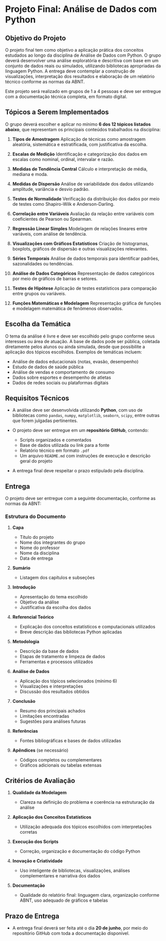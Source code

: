 # Projeto Final: Análise de Dados com Python

## Objetivo do Projeto

O projeto final tem como objetivo a aplicação prática dos conceitos estudados ao longo da disciplina de Análise de Dados com Python. O grupo deverá desenvolver uma análise exploratória e descritiva com base em um conjunto de dados reais ou simulados, utilizando bibliotecas apropriadas da linguagem Python. A entrega deve contemplar a construção de visualizações, interpretação dos resultados e elaboração de um relatório técnico conforme as normas da ABNT.

Este projeto será realizado em grupos de 1 a 4 pessoas e deve ser entregue com a documentação técnica completa, em formato digital.

## Tópicos a Serem Implementados

O grupo deverá escolher e aplicar no mínimo **6 dos 12 tópicos listados abaixo**, que representam os principais conteúdos trabalhados na disciplina:

1. **Tipos de Amostragem**
   Aplicação de técnicas como amostragem aleatória, sistemática e estratificada, com justificativa da escolha.

2. **Escalas de Medição**
   Identificação e categorização dos dados em escalas como nominal, ordinal, intervalar e razão.

3. **Medidas de Tendência Central**
   Cálculo e interpretação de média, mediana e moda.

4. **Medidas de Dispersão**
   Análise de variabilidade dos dados utilizando amplitude, variância e desvio padrão.

5. **Testes de Normalidade**
   Verificação da distribuição dos dados por meio de testes como Shapiro-Wilk e Anderson-Darling.

6. **Correlação entre Variáveis**
   Avaliação da relação entre variáveis com coeficientes de Pearson ou Spearman.

7. **Regressão Linear Simples**
   Modelagem de relações lineares entre variáveis, com análise de tendência.

8. **Visualizações com Gráficos Estatísticos**
   Criação de histogramas, boxplots, gráficos de dispersão e outras visualizações relevantes.

9. **Séries Temporais**
   Análise de dados temporais para identificar padrões, sazonalidades ou tendências.

10. **Análise de Dados Categóricos**
    Representação de dados categóricos por meio de gráficos de barras e setores.

11. **Testes de Hipótese**
    Aplicação de testes estatísticos para comparação entre grupos ou variáveis.

12. **Funções Matemáticas e Modelagem**
    Representação gráfica de funções e modelagem matemática de fenômenos observados.

## Escolha da Temática

O tema da análise é livre e deve ser escolhido pelo grupo conforme seus interesses ou área de atuação. A base de dados pode ser pública, coletada diretamente pelos alunos ou ainda simulada, desde que possibilite a aplicação dos tópicos escolhidos. Exemplos de temáticas incluem:

* Análise de dados educacionais (notas, evasão, desempenho)
* Estudo de dados de saúde pública
* Análise de vendas e comportamento de consumo
* Dados sobre esportes e desempenho de atletas
* Dados de redes sociais ou plataformas digitais

## Requisitos Técnicos

* A análise deve ser desenvolvida utilizando **Python**, com uso de bibliotecas como `pandas`, `numpy`, `matplotlib`, `seaborn`, `scipy`, entre outras que forem julgadas pertinentes.
* O projeto deve ser entregue em um **repositório GitHub**, contendo:

  * Scripts organizados e comentados
  * Base de dados utilizada ou link para a fonte
  * Relatório técnico em formato `.pdf`
  * Um arquivo `README.md` com instruções de execução e descrição geral do projeto
* A entrega final deve respeitar o prazo estipulado pela disciplina.

## Entrega

O projeto deve ser entregue com a seguinte documentação, conforme as normas da ABNT:

### Estrutura do Documento

1. **Capa**

   * Título do projeto
   * Nome dos integrantes do grupo
   * Nome do professor
   * Nome da disciplina
   * Data de entrega

2. **Sumário**

   * Listagem dos capítulos e subseções

3. **Introdução**

   * Apresentação do tema escolhido
   * Objetivo da análise
   * Justificativa da escolha dos dados

4. **Referencial Teórico**

   * Explicação dos conceitos estatísticos e computacionais utilizados
   * Breve descrição das bibliotecas Python aplicadas

5. **Metodologia**

   * Descrição da base de dados
   * Etapas de tratamento e limpeza de dados
   * Ferramentas e processos utilizados

6. **Análise de Dados**

   * Aplicação dos tópicos selecionados (mínimo 6)
   * Visualizações e interpretações
   * Discussão dos resultados obtidos

7. **Conclusão**

   * Resumo dos principais achados
   * Limitações encontradas
   * Sugestões para análises futuras

8. **Referências**

   * Fontes bibliográficas e bases de dados utilizadas

9. **Apêndices** (se necessário)

   * Códigos completos ou complementares
   * Gráficos adicionais ou tabelas extensas

## Critérios de Avaliação

1. **Qualidade da Modelagem**

   * Clareza na definição do problema e coerência na estruturação da análise

2. **Aplicação dos Conceitos Estatísticos**

   * Utilização adequada dos tópicos escolhidos com interpretações corretas

3. **Execução dos Scripts**

   * Correção, organização e documentação do código Python

4. **Inovação e Criatividade**

   * Uso inteligente de bibliotecas, visualizações, análises complementares e narrativa dos dados

5. **Documentação**

   * Qualidade do relatório final: linguagem clara, organização conforme ABNT, uso adequado de gráficos e tabelas

## Prazo de Entrega

* A entrega final deverá ser feita até o dia **20 de junho**, por meio do repositório GitHub com toda a documentação disponível.
